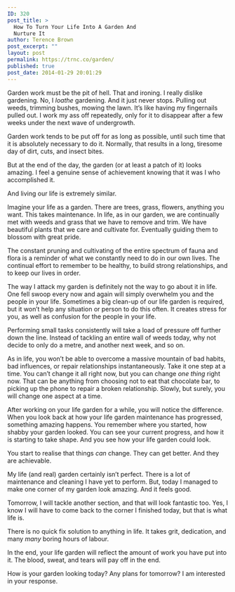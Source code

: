 ```yaml
---
ID: 320
post_title: >
  How To Turn Your Life Into A Garden And
  Nurture It
author: Terence Brown
post_excerpt: ""
layout: post
permalink: https://trnc.co/garden/
published: true
post_date: 2014-01-29 20:01:29
---
```

Garden work must be the pit of hell. That and ironing. I really dislike gardening. No, I <em>loathe</em> gardening. And it just never stops. Pulling out weeds, trimming bushes, mowing the lawn. It’s like having my fingernails pulled out. I work my ass off repeatedly, only for it to disappear after a few weeks under the next wave of undergrowth.

Garden work tends to be put off for as long as possible, until such time that it is absolutely necessary to do it. Normally, that results in a long, tiresome day of dirt, cuts, and insect bites.

But at the end of the day, the garden (or at least a patch of it) looks amazing. I feel a genuine sense of achievement knowing that it was I who accomplished it.

And living our life is extremely similar.

Imagine your life as a garden. There are trees, grass, flowers, anything you want. This takes maintenance. In life, as in our garden, we are continually met with weeds and grass that we have to remove and trim. We have beautiful plants that we care and cultivate for. Eventually guiding them to blossom with great pride.

The constant pruning and cultivating of the entire spectrum of fauna and flora is a reminder of what we constantly need to do in our own lives. The continual effort to remember to be healthy, to build strong relationships, and to keep our lives in order.

The way I attack my garden is definitely not the way to go about it in life. One fell swoop every now and again will simply overwhelm you and the people in your life. Sometimes a big clean-up of our life garden is required, but it won’t help any situation or person to do this often. It creates stress for you, as well as confusion for the people in your life.

Performing small tasks consistently will take a load of pressure off further down the line. Instead of tackling an entire wall of weeds today, why not decide to only do a metre, and another next week, and so on.

As in life, you won’t be able to overcome a massive mountain of bad habits, bad influences, or repair relationships instantaneously. Take it one step at a time. You can’t change it all right now, but you can change <em>one thing</em> right now. That can be anything from choosing not to eat that chocolate bar, to picking up the phone to repair a broken relationship. Slowly, but surely, you will change one aspect at a time.

After working on your life garden for a while, you will notice the difference. When you look back at how your life garden maintenance has progressed, something amazing happens. You remember where you started, how shabby your garden looked. You can see your current progress, and how it is starting to take shape. And you see how your life garden could look.

You start to realise that things <em>can</em> change. They can get better. And they are achievable.

My life (and real) garden certainly isn’t perfect. There is a lot of maintenance and cleaning I have yet to perform. But, today I managed to make one corner of my garden look amazing. And it feels good.

Tomorrow, I will tackle another section, and that will look fantastic too. Yes, I know I will have to come back to the corner I finished today, but that is what life is.

There is no quick fix solution to anything in life. It takes grit, dedication, and many <em>many</em> boring hours of labour.

In the end, your life garden will reflect the amount of work you have put into it. The blood, sweat, and tears will pay off in the end.

How is your garden looking today? Any plans for tomorrow? I am interested in your response.